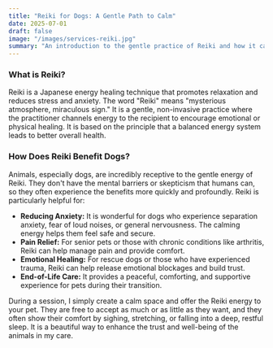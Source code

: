 ```yaml
---
title: "Reiki for Dogs: A Gentle Path to Calm"
date: 2025-07-01
draft: false
image: "/images/services-reiki.jpg"
summary: "An introduction to the gentle practice of Reiki and how it can provide profound benefits for your pet's emotional and physical well-being."
---
```


### What is Reiki?

Reiki is a Japanese energy healing technique that promotes relaxation and reduces stress and anxiety. The word "Reiki" means "mysterious atmosphere, miraculous sign." It is a gentle, non-invasive practice where the practitioner channels energy to the recipient to encourage emotional or physical healing. It is based on the principle that a balanced energy system leads to better overall health.

### How Does Reiki Benefit Dogs?

Animals, especially dogs, are incredibly receptive to the gentle energy of Reiki. They don't have the mental barriers or skepticism that humans can, so they often experience the benefits more quickly and profoundly. Reiki is particularly helpful for:

* **Reducing Anxiety:** It is wonderful for dogs who experience separation anxiety, fear of loud noises, or general nervousness. The calming energy helps them feel safe and secure.
* **Pain Relief:** For senior pets or those with chronic conditions like arthritis, Reiki can help manage pain and provide comfort.
* **Emotional Healing:** For rescue dogs or those who have experienced trauma, Reiki can help release emotional blockages and build trust.
* **End-of-Life Care:** It provides a peaceful, comforting, and supportive experience for pets during their transition.

During a session, I simply create a calm space and offer the Reiki energy to your pet. They are free to accept as much or as little as they want, and they often show their comfort by sighing, stretching, or falling into a deep, restful sleep. It is a beautiful way to enhance the trust and well-being of the animals in my care.
